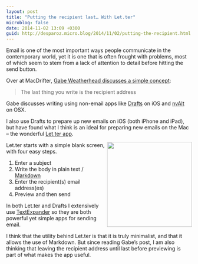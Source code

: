 ```yaml
---
layout: post
title: "Putting the recipient last… With Let.ter"
microblog: false
date: 2014-11-02 13:09 +0300
guid: http://desparoz.micro.blog/2014/11/02/putting-the-recipient.html
---
```

<p>Email is one of the most important ways people communicate in the contemporary world, yet it is one that is often frought with problems, most of which seem to stem from a lack of attention to detail before hitting the send button.</p>

<p>Over at MacDrifter, <a href="http://www.macdrifter.com/2014/10/email-drafts-the-hard-way.html">Gabe Weatherhead discusses a simple concept</a>:</p>

<blockquote>
<p>The last thing you write is the recipient address</p>
</blockquote>

<p>Gabe discusses writing using non-email apps like <a href="http://agiletortoise.com/drafts/">Drafts</a> on iOS and <a href="http://brettterpstra.com/projects/nvalt/">nvAlt</a> on OSX. </p>

<p>I also use Drafts to prepare up new emails on iOS (both iPhone and iPad), but have found what I think is an ideal for preparing new emails on the Mac – the wonderful <a href="http://theletterapp.com/">Let.ter app</a>.</p>

<p><img src="http://d.pr/i/10hKK+" width="230" align="right">Let.ter starts with a simple blank screen, with four easy steps.</p>

<ol>
<li>Enter a subject</li>
<li>Write the body in plain text / <a href="http://daringfireball.net/projects/markdown/">Markdown</a></li>
<li>Enter the recipient(s) email address(es)</li>
<li>Preview and then send</li>
</ol>

<p>In both Let.ter and Drafts I extensively use <a href="http://smilesoftware.com/TextExpander/index.html">TextExpander</a> so they are both powerful yet simple apps for sending email.</p>

<p>I think that the utility behind Let.ter is that it is truly minimalist, and that it allows the use of Markdown. But since reading Gabe&#8217;s post, I am also thinking that leaving the recipient address until last before previewing is part of what makes the app useful.</p>
